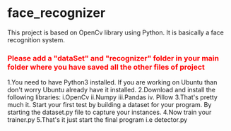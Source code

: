# face_recognizer
This project is based on OpenCv library using Python. It is basically a face recognition system.
<h3 style="color:red">Please add a "dataSet" and "recognizer" folder in your main folder where you have saved all the other files of project</h3>
1.You need to have Python3 installed. If you are working on Ubuntu than don't worry Ubuntu already have it installed.
2.Download and install the following libraries:
    i.OpenCv
   ii.Numpy
  iii.Pandas
   iv. Pillow
3.That's pretty much it. Start your first test by building a dataset for your program. By starting the dataset.py file to capture your instances.
4.Now train your trainer.py
5.That's it just start the final program i.e detector.py
